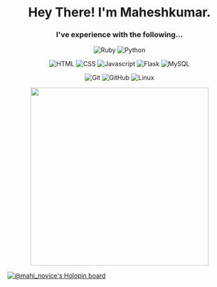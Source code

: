 <div align="center"><h1>Hey There! I'm Maheshkumar.</h1></div>

<div align="center"><h3>I've experience with the following...</h3></div>

<div align="center">
  
  ![Ruby](https://img.shields.io/badge/Ruby-red?style=for-the-badge&logo=ruby&logoColor=white)
  ![Python](https://img.shields.io/badge/Python-yellowgreen?style=for-the-badge&logo=python&logoColor=white)
  
  <div>
    
  ![HTML](https://img.shields.io/badge/HTML-orange?style=for-the-badge&logo=html5&logoColor=white)
  ![CSS](https://img.shields.io/badge/CSS-blue?style=for-the-badge&logo=css3&logoColor=white)
  ![Javascript](https://img.shields.io/badge/JavaScript-yellow?style=for-the-badge&logo=javascript&logoColor=white)
  ![Flask](https://img.shields.io/badge/Flask-ff5C84?style=for-the-badge&logo=flask&logoColor=white)
  ![MySQL](https://img.shields.io/badge/SQL-005C84?style=for-the-badge&logo=&logoColor=white)
    
  </div>
  
  ![Git](https://img.shields.io/badge/GIT-E44C30?style=for-the-badge&logo=git&logoColor=white)
  ![GitHub](https://img.shields.io/badge/GitHub-100000?style=for-the-badge&logo=github&logoColor=white)
  ![Linux](https://img.shields.io/badge/Linux-FCC624?style=for-the-badge&logo=linux&logoColor=black)
  
</div>

<div align="center">
  
  <img src="https://github-readme-stats.vercel.app/api/top-langs/?username=maheshkumar-novice&layout=compact&show_icons=true&hide_border=true&bg_color=0d1117&title_color=ffc800&icon_color=DD2727&text_color=58A6FF" width="400em">
  
</div>

[![@mahi_novice's Holopin board](https://holopin.me/mahi_novice)](https://holopin.io/@mahi_novice)
